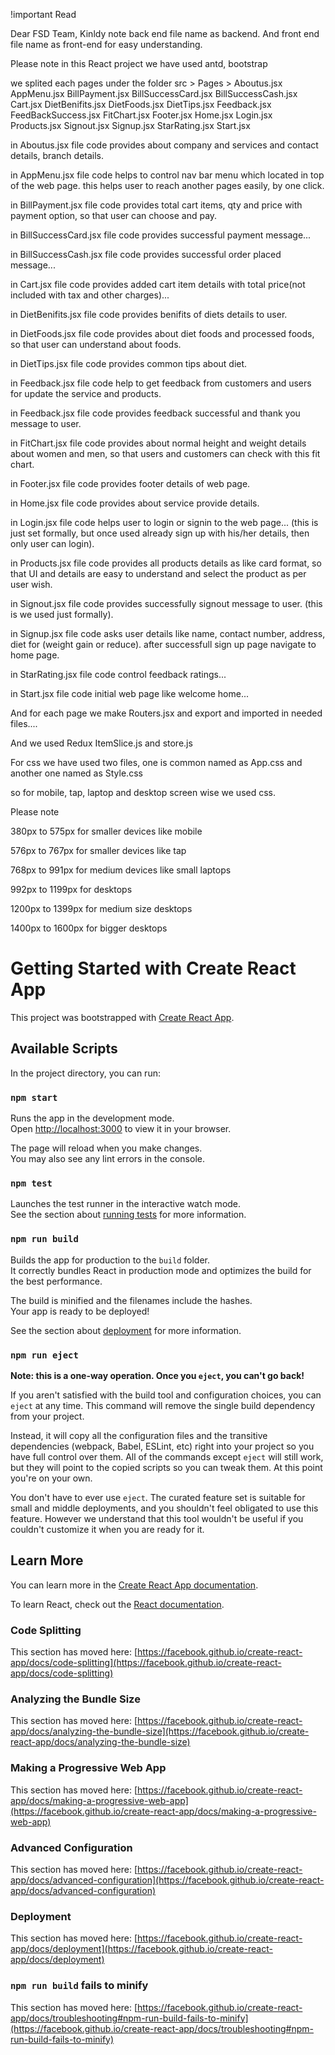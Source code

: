 !important Read

<!-- ----------------------- -->
Dear FSD Team,
Kinldy note back end file name as backend.
And front end file name as front-end for easy understanding.

Please note in this React project we have used antd, bootstrap

we splited each pages under the folder src > Pages >
Aboutus.jsx
AppMenu.jsx
BillPayment.jsx
BillSuccessCard.jsx
BillSuccessCash.jsx
Cart.jsx
DietBenifits.jsx
DietFoods.jsx
DietTips.jsx
Feedback.jsx
FeedBackSuccess.jsx
FitChart.jsx
Footer.jsx
Home.jsx
Login.jsx
Products.jsx
Signout.jsx
Signup.jsx
StarRating.jsx
Start.jsx

in Aboutus.jsx file code provides about company and services and contact details, branch details.

in AppMenu.jsx file code helps to control nav bar menu which located in top of the web page. this helps user to reach another pages easily, by one click.

in BillPayment.jsx file code provides total cart items, qty and price with payment option, so that user can choose and pay.

in BillSuccessCard.jsx file code provides successful payment message...

in BillSuccessCash.jsx file code provides successful order placed message...

in Cart.jsx file code provides added cart item details with total price(not included with tax and other charges)...

in DietBenifits.jsx file code provides benifits of diets details to user.

in DietFoods.jsx file code provides about diet foods and processed foods, so that user can understand about foods.

in DietTips.jsx file code provides common tips about diet.

in Feedback.jsx file code help to get feedback from customers and users for update the service and products.

in Feedback.jsx file code provides feedback successful and thank you message to user.

in FitChart.jsx file code provides about normal height and weight details about women and men, so that users and customers can check with this fit chart.

in Footer.jsx file code provides footer details of web page.

in Home.jsx file code provides about service provide details.

in Login.jsx file code helps user to login or signin to the web page... (this is just set formally, but once used already sign up with his/her details, then only user can login).

in Products.jsx file code provides all products details as like card format, so that UI and details are easy to understand and select the product as per user wish.

in Signout.jsx file code provides successfully signout message to user. (this is we used just formally).

in Signup.jsx file code asks user details like name, contact number, address, diet for (weight gain or reduce). after successfull sign up page navigate to home page.

in StarRating.jsx file code control feedback ratings...

in Start.jsx file code initial web page like welcome home...

And for each page we make Routers.jsx and export and imported in needed files....

And we used Redux ItemSlice.js and store.js

For css we have used two files, one is common named as App.css and another one named as Style.css

so for mobile, tap, laptop and desktop screen wise we used css.

Please note

380px to 575px for smaller devices like mobile

576px to 767px for smaller devices like tap

768px to 991px for medium devices like small laptops

992px to 1199px for desktops

1200px to 1399px for medium size desktops

1400px to 1600px for bigger desktops

<!-- ------------------------------------------------------------------------------------------- -->

# Getting Started with Create React App

This project was bootstrapped with [Create React App](https://github.com/facebook/create-react-app).

## Available Scripts

In the project directory, you can run:

### `npm start`

Runs the app in the development mode.\
Open [http://localhost:3000](http://localhost:3000) to view it in your browser.

The page will reload when you make changes.\
You may also see any lint errors in the console.

### `npm test`

Launches the test runner in the interactive watch mode.\
See the section about [running tests](https://facebook.github.io/create-react-app/docs/running-tests) for more information.

### `npm run build`

Builds the app for production to the `build` folder.\
It correctly bundles React in production mode and optimizes the build for the best performance.

The build is minified and the filenames include the hashes.\
Your app is ready to be deployed!

See the section about [deployment](https://facebook.github.io/create-react-app/docs/deployment) for more information.

### `npm run eject`

**Note: this is a one-way operation. Once you `eject`, you can't go back!**

If you aren't satisfied with the build tool and configuration choices, you can `eject` at any time. This command will remove the single build dependency from your project.

Instead, it will copy all the configuration files and the transitive dependencies (webpack, Babel, ESLint, etc) right into your project so you have full control over them. All of the commands except `eject` will still work, but they will point to the copied scripts so you can tweak them. At this point you're on your own.

You don't have to ever use `eject`. The curated feature set is suitable for small and middle deployments, and you shouldn't feel obligated to use this feature. However we understand that this tool wouldn't be useful if you couldn't customize it when you are ready for it.

## Learn More

You can learn more in the [Create React App documentation](https://facebook.github.io/create-react-app/docs/getting-started).

To learn React, check out the [React documentation](https://reactjs.org/).

### Code Splitting

This section has moved here: [https://facebook.github.io/create-react-app/docs/code-splitting](https://facebook.github.io/create-react-app/docs/code-splitting)

### Analyzing the Bundle Size

This section has moved here: [https://facebook.github.io/create-react-app/docs/analyzing-the-bundle-size](https://facebook.github.io/create-react-app/docs/analyzing-the-bundle-size)

### Making a Progressive Web App

This section has moved here: [https://facebook.github.io/create-react-app/docs/making-a-progressive-web-app](https://facebook.github.io/create-react-app/docs/making-a-progressive-web-app)

### Advanced Configuration

This section has moved here: [https://facebook.github.io/create-react-app/docs/advanced-configuration](https://facebook.github.io/create-react-app/docs/advanced-configuration)

### Deployment

This section has moved here: [https://facebook.github.io/create-react-app/docs/deployment](https://facebook.github.io/create-react-app/docs/deployment)

### `npm run build` fails to minify

This section has moved here: [https://facebook.github.io/create-react-app/docs/troubleshooting#npm-run-build-fails-to-minify](https://facebook.github.io/create-react-app/docs/troubleshooting#npm-run-build-fails-to-minify)
